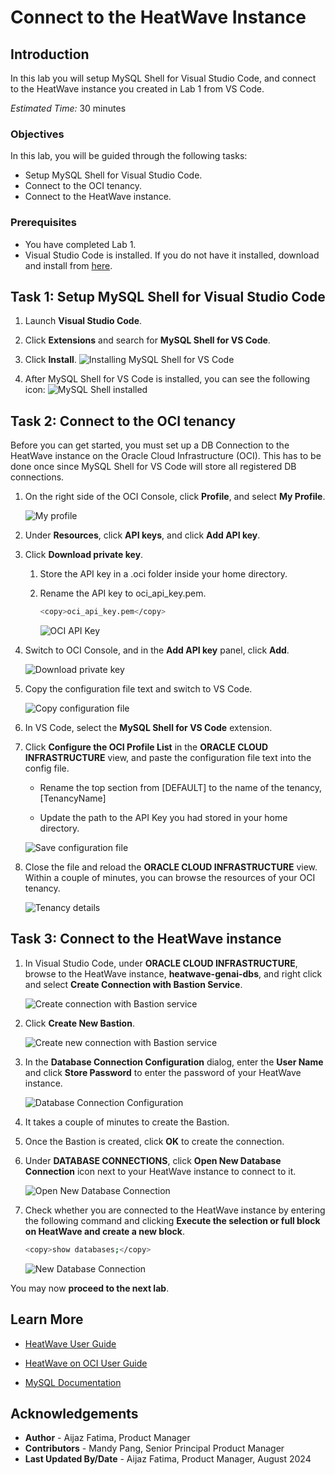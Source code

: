 # Connect to the HeatWave Instance

## Introduction

In this lab you will setup MySQL Shell for Visual Studio Code, and connect to the HeatWave instance you created in Lab 1 from VS Code.

_Estimated Time:_ 30 minutes

### Objectives

In this lab, you will be guided through the following tasks:

- Setup MySQL Shell for Visual Studio Code.
- Connect to the OCI tenancy.
- Connect to the HeatWave instance.

### Prerequisites

- You have completed Lab 1.
- Visual Studio Code is installed. If you do not have it installed, download and install from [here](https://code.visualstudio.com/download).

## Task 1: Setup MySQL Shell for Visual Studio Code

1. Launch **Visual Studio Code**.

2. Click **Extensions** and search for **MySQL Shell for VS Code**.

3. Click **Install**.
    ![Installing MySQL Shell for VS Code](./images/1-installing-mysql-shell-for-vscode.png "Installing MySQL Shell for VS Code")

4. After MySQL Shell for VS Code is installed, you can see the following icon:
    ![MySQL Shell installed](./images/2-installed-mysql-shell-for-vscode.png "MySQL Shell installed")


## Task 2:  Connect to the OCI tenancy

Before you can get started, you must set up a DB Connection to the HeatWave instance on the Oracle Cloud Infrastructure (OCI). This has to be done once since MySQL Shell for VS Code will store all registered DB connections.

1. On the right side of the OCI Console, click **Profile**, and select **My Profile**.

    ![My profile](./images/3-profile.png "My profile")

2.  Under **Resources**, click **API keys**, and click **Add API key**.

3. Click **Download private key**.
    
    1. Store the API key in a .oci folder inside your home directory.

    2. Rename the API key to oci\_api\_key.pem.

        ```bash
        <copy>oci_api_key.pem</copy>
        ```

        ![OCI API Key](./images/17-oci-api-key.png "OCI API Key")

4. Switch to OCI Console, and in the **Add API key** panel, click **Add**.
    
    ![Download private key](./images/4-add-api-key.png "Download private key")

5. Copy the configuration file text and switch to VS Code.

    ![Copy configuration file](./images/5-copy-config.png "Copy configuration file")

6. In VS Code, select the **MySQL Shell for VS Code** extension.

7. Click **Configure the OCI Profile List** in the **ORACLE CLOUD INFRASTRUCTURE** view, and paste the configuration file text into the config file.

    - Rename the top section from [DEFAULT] to the name of the tenancy, [TenancyName]

    - Update the path to the API Key you had stored in your home directory.

    ![Save configuration file](./images/6-save-config.png "Save configuration file")

8. Close the file and reload the **ORACLE CLOUD INFRASTRUCTURE** view. Within a couple of minutes, you can browse the resources of your OCI tenancy.

    ![Tenancy details](./images/7-tenancy-details.png "Tenancy details")


## Task 3: Connect to the HeatWave instance

1. In Visual Studio Code, under **ORACLE CLOUD INFRASTRUCTURE**, browse to the HeatWave instance, **heatwave-genai-dbs**, and right click and select **Create Connection with Bastion Service**.

    ![Create connection with Bastion service](./images/8-create-bastion.png "Create connection with Bastion service")

2. Click **Create New Bastion**.

    ![Create new connection with Bastion service](./images/9-create-new-bastion.png "Create new connection with Bastion service")

3. In the **Database Connection Configuration** dialog, enter the **User Name** and click **Store Password** to enter the password of your HeatWave instance.

    ![Database Connection Configuration](./images/10-database-connection.png "Database Connection Configuration")

4. It takes a couple of minutes to create the Bastion.

5. Once the Bastion is created, click **OK** to create the connection. 

6. Under **DATABASE CONNECTIONS**, click **Open New Database Connection** icon next to your HeatWave instance to connect to it. 

    ![Open New Database Connection](./images/11-open-database-connection.png "Open New Database Connection")

7. Check whether you are connected to the HeatWave instance by entering the following command and clicking **Execute the selection or full block on HeatWave and create a new block**.

    ```bash
    <copy>show databases;</copy>
    ```

    ![New Database Connection](./images/12-show-databases.png "New Database Connection")

You may now **proceed to the next lab**.

## Learn More

- [HeatWave User Guide](https://dev.mysql.com/doc/heatwave/en/)

- [HeatWave on OCI User Guide](https://docs.oracle.com/en-us/iaas/mysql-database/index.html)

- [MySQL Documentation](https://dev.mysql.com/)

## Acknowledgements

- **Author** - Aijaz Fatima, Product Manager
- **Contributors** - Mandy Pang, Senior Principal Product Manager
- **Last Updated By/Date** - Aijaz Fatima, Product Manager, August 2024